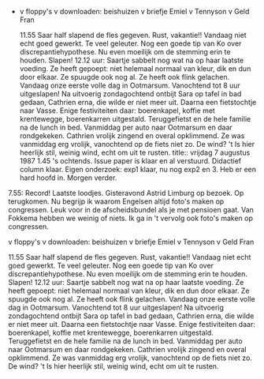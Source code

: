 - v floppy's
  v downloaden: beishuizen
  v briefje Emiel
  v Tennyson
  v Geld Fran 
  
  11.55 Saar half slapend de fles gegeven. Rust, vakantie!! Vandaag niet echt goed gewerkt. Te veel geleuter. Nog een goede tip van Ko over discrepantiehypothese. Nu even moeilijk om de stemming erin te houden. Slapen!
  12.12 uur: Saartje sabbelt nog wat na op haar laatste voeding. Ze heeft gepoept: niet helemaal normaal van kleur, dik en dun door elkaar. Ze spuugde ook nog al. Ze heeft ook flink gelachen. Vandaag onze eerste volle dag in Ootmarsum. Vanochtend tot 8 uur uitgeslapen! Na uitvoerig zondagochtend ontbijt Sara op tafel in bad gedaan, Cathrien erna, die wilde er niet meer uit. Daarna een fietstochtje naar Vasse. Enige festiviteiten daar: boerenkapel, koffie met krentewegge, boerenkarren uitgestald. Teruggefietst en de hele familie na de lunch in bed. Vanmiddag per auto naar Ootmarsum en daar rondgekeken. Cathrien vrolijk zingend en overal opklimmend. Ze was vanmiddag erg vrolijk, vanochtend op de fiets niet zo. De wind? 't Is hier heerlijk stil, weinig wind, echt om uit te rusten.
title:: vrijdag 7 augustus 1987
1.45 's ochtends. Issue paper is klaar en al verstuurd. Didactief column klaar. Eigen onderzoek: exp1 klaar, nu nog exp2 en 3. Heb er een hard hoofd in. Morgen verder.

7.55: Record! Laatste loodjes. Gisteravond Astrid Limburg op bezoek. Op terugkomen. Nu begrijp ik waarom Engelsen altijd foto's maken op congressen. Leuk voor in de afscheidsbundel als je met pensioen gaat. Van Fokkema hebben we weinig of niets. Ik ga in 't vervolg ook foto's maken op congressen.

v floppy's
v downloaden: beishuizen
v briefje Emiel
v Tennyson
v Geld Fran 

11.55 Saar half slapend de fles gegeven. Rust, vakantie!! Vandaag niet echt goed gewerkt. Te veel geleuter. Nog een goede tip van Ko over discrepantiehypothese. Nu even moeilijk om de stemming erin te houden. Slapen!
12.12 uur: Saartje sabbelt nog wat na op haar laatste voeding. Ze heeft gepoept: niet helemaal normaal van kleur, dik en dun door elkaar. Ze spuugde ook nog al. Ze heeft ook flink gelachen. Vandaag onze eerste volle dag in Ootmarsum. Vanochtend tot 8 uur uitgeslapen! Na uitvoerig zondagochtend ontbijt Sara op tafel in bad gedaan, Cathrien erna, die wilde er niet meer uit. Daarna een fietstochtje naar Vasse. Enige festiviteiten daar: boerenkapel, koffie met krentewegge, boerenkarren uitgestald. Teruggefietst en de hele familie na de lunch in bed. Vanmiddag per auto naar Ootmarsum en daar rondgekeken. Cathrien vrolijk zingend en overal opklimmend. Ze was vanmiddag erg vrolijk, vanochtend op de fiets niet zo. De wind? 't Is hier heerlijk stil, weinig wind, echt om uit te rusten.
